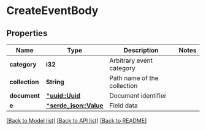 # CreateEventBody

## Properties
Name | Type | Description | Notes
------------ | ------------- | ------------- | -------------
**category** | **i32** | Arbitrary event category | 
**collection** | **String** | Path name of the collection | 
**document** | [***uuid::Uuid**](UUID.md) | Document identifier | 
**e** | [***serde_json::Value**](.md) | Field data | 

[[Back to Model list]](../README.md#documentation-for-models) [[Back to API list]](../README.md#documentation-for-api-endpoints) [[Back to README]](../README.md)


